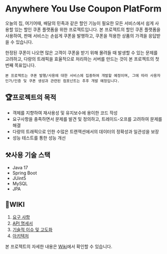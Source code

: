 # Anywhere You Use Coupon PlatForm

오늘의 집, 여기어때, 배달의 민족과 같은 할인 기능이 필요한 모든 서비스에서 쉽게 사용할 있는 할인 쿠폰 플랫폼을 위한 프로젝트입니다. 본 프로젝트의 할인 쿠폰 플랫폼을 사용하여, 판매 서비스는 손쉽게 쿠폰을 발행하고, 쿠폰을 적용한 상품의 가격을 응답받을 수 있습니다.

한정된 쿠폰이 나오면 많은 고객이 쿠폰을 받기 위해 몰려들 때 발생할 수 있는 문제를 고려하고, 다량의 트래픽을 효율적으로 처리하는 서버를 만드는 것이 본 프로젝트의 첫 번째 목표입니다.

```
본 프로젝트는 쿠폰 발행/사용에 대한 서비스에 집중하여 개발할 예정이며, 그에 따라 사용자 인가/인증 및 쿠폰 생성과 관련된 컴포넌트는 추후 개발 예정입니다.
```

## 🏆프로젝트의 목적

- 객체를 지향하여 재사용성 및 유지보수에 용이한 코드 작성
- 요구사항을 충족하면서 문제를 발견 및 정의하고, 트레이드-오프를 고려하여 문제를 해결
- 다량의 트래픽으로 인한 수많은 트랜잭션에서의 데이터의 정확성과 일관성을 보장
- 성능 테스트를 통한 성능 개선

## ⚒️사용 기술 스택
- Java 17
- Spring Boot
- JUint5
- MySQL
- JPA

## 📑WIKI

1. [요구 사항](https://github.com/f-lab-edu/coupon-project/wiki/%EC%9A%94%EA%B5%AC-%EC%82%AC%ED%95%AD)
2. [API 명세서](https://github.com/f-lab-edu/coupon-project/wiki/API-%EB%AA%85%EC%84%B8%EC%84%9C-(%EC%9E%84%EC%8B%9C))
3. [기술적 이슈 및 고도화]()
4. [아키텍처]()

본 프로젝트의 자세한 내용은 [Wiki](https://github.com/f-lab-edu/coupon-api/wiki)에서 확인할 수 있습니다.
